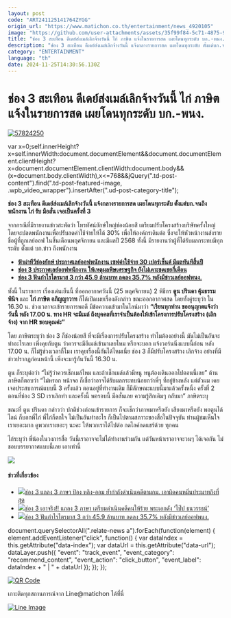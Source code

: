 ```yaml
---
layout: post
code: "ART241125141764ZYGG"
origin_url: "https://www.matichon.co.th/entertainment/news_4920105"
image: "https://github.com/user-attachments/assets/35f99f84-5c71-4875-9c71-079c959123ca"
title: "ช่อง 3 สะเทือน ดีเดย์ส่งเมล์เลิกจ้างวันนี้ ไก่ ภาษิต แจ้งในรายการสด เผยโดนทุกระดับ บก.-พนง."
description: "ช่อง 3 สะเทือน ดีเดย์ส่งเมล์เลิกจ้างวันนี้ แจ้งกลางรายการสด เผยโดนทุกระดับ ตั้งแต่บก.จนถึงพนักงาน ไก่ รับ มือสั่น เจอเป็นครั้งที่ 3"
category: "ENTERTAINMENT"
language: "th"
date: 2024-11-25T14:30:56.130Z
---
```


# ช่อง 3 สะเทือน ดีเดย์ส่งเมล์เลิกจ้างวันนี้ ไก่ ภาษิต แจ้งในรายการสด เผยโดนทุกระดับ บก.-พนง.

[![](https://www.matichon.co.th/wp-content/uploads/2024/11/57824250.jpg "57824250")](https://www.matichon.co.th/wp-content/uploads/2024/11/57824250.jpg)

var x=0;self.innerHeight?x=self.innerWidth:document.documentElement&&document.documentElement.clientHeight?x=document.documentElement.clientWidth:document.body&&(x=document.body.clientWidth),x<=768&&jQuery(".td-post-content").find(".td-post-featured-image, .wpb\_video\_wrapper").insertAfter(".ud-post-category-title");

**ช่อง 3 สะเทือน ดีเดย์ส่งเมล์เลิกจ้างวันนี้ แจ้งกลางรายการสด เผยโดนทุกระดับ ตั้งแต่บก.จนถึงพนักงาน ไก่ รับ มือสั่น เจอเป็นครั้งที่ 3**

จากกรณีที่มีรายงานข่าวสะพัดว่า โทรทัศน์ยักษ์ใหญ่ช่องน้อยสี เตรียมปรับโครงสร้างบริษัทครั้งใหญ่ โดยจะปลดพนักงานเพื่อปรับลดค่าใช้จ่ายให้ได้ 30% เพื่อให้องค์กรเดินต่อ ซึ่งจะให้หัวหน้างานส่งรายชื่อผู้ที่ถูกเลย์ออฟ ในสิ้นเดือนพฤศจิกายน และมีผลปี 2568 ทั้งนี้ มีรายงานว่าผู้ที่ได้รับผลกระทบมีทุกระดับ ตั้งแต่ บก.ข่าว ถึงพนักงาน

*   **[ฟ้าผ่าทีวีช่องยักษ์ ประกาศเลย์ออฟพนักงาน เซฟค่าใช้จ่าย 30 เปอร์เซ็นต์ มีผลทันทีสิ้นปี](https://www.matichon.co.th/entertainment/news_4885605)**
*   **[ช่อง 3 ประกาศเลย์ออฟพนักงาน ให้เหตุผลพิษเศรษฐกิจ ยังไม่เคาะชดเชยกี่เดือน](https://www.matichon.co.th/economy/news_4886093)**
*   **[ช่อง 3 ฟันกำไรไตรมาส 3 กว่า 45.9 ล้านบาท ลดลง 35.7% หลังมีข่าวเลย์ออฟพนง.](https://www.matichon.co.th/economy/news_4893480)**

ทั้งนี้ ในรายการ เรื่องเด่นเย็นนี้ ที่ออกอากาศวันนี้ (25 พฤศจิกายน) 2 พิธีกร **ตูน ปรินดา คุ้มธรรมพินิจ** และ **ไก่ ภาษิต อภิญญาวาท** ก็ได้เปิดเผยเรื่องดังกล่าว ขณะออกอากาศสด โดยทั้งคู่ระบุว่า ใน 16.30 น. ช่วงเวลาจะเข้ารายการพอดี มีข้อความเข้ามาในไลน์มาว่า **“เรียนทุกท่าน ขออนุญาตแจ้งว่า วันนี้ หลัง 17.00 น. ทาง HR จะมีเมล์ ถึงบุคคลที่เราจำเป็นต้องให้เข้าโครงการปรับโครงสร้าง (เลิกจ้าง) จาก HR ขอบคุณค่ะ”**

โดย ภาษิตระบุว่า ช่อง 3 ก็ช่องน้อยสี ที่จะมีเรื่องการปรับโครงสร้าง ทำไมต้องอย่างนี้ มันไม่เป็นอันจะทำอะไรเลย เพิ่งคุยกับตูน ว่าควรจะมีอีเมล์เข้ามาเลยไหม หรือจะบอก แจ้งวอร์นนิ่งแบบนี้ก่อน หลัง 17.00 น. ก็ไม่รู้ช่วงเวลากี่โมง เราคุยเรื่องนี้กันได้ไหมเนี่ย ช่อง 3 ก็มีปรับโครงสร้าง เลิกจ้าง อย่างที่มีข่าวปรากฏก่อนหน้านี้ เพิ่งจะมารู้กันวันนี้ 16.30 น.

ตูน ก็ระบุต่อว่า “ไม่รู้ว่าควรเช็กเมล์ไหม และถ้าเช็กเมล์แล้วมีหนู หนูต้องเดินออกไปตอนนี้เลย” ด้าน ภาษิตก็ตอบว่า “ไม่หรอก หน้าจอ ก็เชื่อว่าอาจได้รับผลกระทบน้อยกว่าพี่ๆ ที่อยู่ข้างหลัง แต่ตัวผม เคยเจอประสบการณ์แบบนี้ 3 ครั้งแล้ว ตอนอยู่ที่ทำงานเดิม ก็มีลักษณะแบบนี้มาแล้วครั้งหนึ่ง ครั้งที่ 2 ตอนที่ช่อง 3 SD เราเลิกทำ และครั้งนี้ พอรอบนี้ มือสั่นเลย ความรู้สึกเดิมๆ กลับมา” ภาษิตระบุ

ขณะที่ ตูน ปรินดา กล่าวว่า ปกติช่วงก่อนเข้ารายการ ก็จะเช็กว่าภาพมาหรือยัง เสียงมาหรือยัง พอตูนได้ไลน์ ก็บอกพี่ไก่ พี่ไก่ก็ตกใจ ไม่เป็นอันทำอะไร ก็เป็นไปตามสภาวะของสื่อในปัจจุบัน ท่านผู้ชมเห็นใจเราเยอะมาก ดูพวกเราเยอะๆ นะคะ ให้พวกเราได้ไปต่อ กดไลค์กดแชร์ด้วย ทุกคน

ไก่ระบุว่า พี่น้องในวงการสื่อ วันนี้เราอาจจะไม่ได้ทำงานร่วมกัน แต่วันหน้าเราอาจจะวนๆ ได้เจอกัน ไม่ชอบบรรยากาศแบบนี้เลย เอาเท่านี้

![](https://www.matichon.co.th/wp-content/uploads/2024/11/1732541458903.jpg)

#### ข่าวที่เกี่ยวข้อง

*   [![](https://www.matichon.co.th/wp-content/uploads/2024/11/ปกป้องหลิง-ออม.jpeg)ช่อง 3 แถลง 3 ภาษา ป้อง หลิง-ออม ย้ำกำลังดำเนินคดีตามกม. เอาผิดคนหมิ่นประมาทถึงที่สุด](https://www.matichon.co.th/entertainment/news_4908940)
*   [![](https://www.matichon.co.th/wp-content/uploads/2024/11/โป๊ป458.jpg)ช่อง 3 เอาจริง!! แถลง 3 ภาษา เตรียมดำเนินคดีคนให้ร้าย พระเอกดัง ‘โป๊ป ธนวรรธน์’](https://www.matichon.co.th/entertainment/news_4906562)
*   [![](https://www.matichon.co.th/wp-content/uploads/2024/11/27527-1.jpg)ช่อง 3 ฟันกำไรไตรมาส 3 กว่า 45.9 ล้านบาท ลดลง 35.7% หลังมีข่าวเลย์ออฟพนง.](https://www.matichon.co.th/economy/news_4893480)

document.querySelectorAll(".relate-news a").forEach(function(element) { element.addEventListener("click", function() { var dataIndex = this.getAttribute("data-index"); var dataUrl = this.getAttribute("data-url"); dataLayer.push({ "event": "track\_event", "event\_category": "recommend\_content", "event\_action": "click\_button", "event\_label": dataIndex + " | " + dataUrl }); }); });

[![QR Code](https://www.matichon.co.th/wp-content/uploads/2023/07/wob1371z.jpg)](https://lin.ee/ht0nDxX)

เกาะติดทุกสถานการณ์จาก Line@matichon ได้ที่นี่

[![Line Image](https://www.matichon.co.th/wp-content/uploads/2023/07/th.png)](https://lin.ee/ht0nDxX)